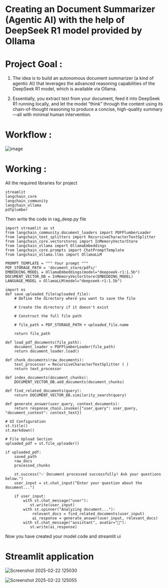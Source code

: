 # Creating an Document Summarizer (Agentic AI) with the help of DeepSeek R1 model provided by Ollama

# Project Goal : 
1. The idea is to build an autonomous document summarizer (a kind of agentic AI) that leverages the advanced reasoning capabilities of the DeepSeek R1 model, which is available via Ollama. 

2. Essentially, you extract text from your document, feed it into DeepSeek R1 running locally, and let the model “think” through the content using its chain-of-thought reasoning to produce a concise, high-quality summary—all with minimal human intervention.

# Workflow :
![image](https://github.com/user-attachments/assets/9df56184-cb97-4c6a-bdb4-4cdd01c34ae8)

# Working :

All the required libraries for project

    streamlit
    langchain_core
    langchain_community
    langchain_ollama
    pdfplumber

Then write the code in rag_deep.py file

    import streamlit as st
    from langchain_community.document_loaders import PDFPlumberLoader
    from langchain_text_splitters import RecursiveCharacterTextSplitter
    from langchain_core.vectorstores import InMemoryVectorStore
    from langchain_ollama import OllamaEmbeddings
    from langchain_core.prompts import ChatPromptTemplate
    from langchain_ollama.llms import OllamaLLM
    
    PROMPT_TEMPLATE = """ Your prompt """
    PDF_STORAGE_PATH = 'document_store/pdfs/'
    EMBEDDING_MODEL = OllamaEmbeddings(model="deepseek-r1:1.5b")
    DOCUMENT_VECTOR_DB = InMemoryVectorStore(EMBEDDING_MODEL)
    LANGUAGE_MODEL = OllamaLLM(model="deepseek-r1:1.5b")

    import os
    def save_uploaded_file(uploaded_file):
        # Define the directory where you want to save the file

        # Create the directory if it doesn't exist

        # Construct the full file path

        # file_path = PDF_STORAGE_PATH + uploaded_file.name

        return file_path

    def load_pdf_documents(file_path):
        document_loader = PDFPlumberLoader(file_path)
        return document_loader.load()

    def chunk_documents(raw_documents):
        text_processor = RecursiveCharacterTextSplitter ( )
        return text_processor

    def index_documents(document_chunks):
        DOCUMENT_VECTOR_DB.add_documents(document_chunks)

    def find_related_documents(query):
        return DOCUMENT_VECTOR_DB.similarity_search(query)

    def generate_answer(user_query, context_documents):   
        return response_chain.invoke({"user_query": user_query, "document_context": context_text})

    # UI Configuration
    st.title()
    st.markdown()

    # File Upload Section
    uploaded_pdf = st.file_uploader()

    if uploaded_pdf:
        saved_path
        raw_docs
        processed_chunks

        st.success("✅ Document processed successfully! Ask your questions below.")
        user_input = st.chat_input("Enter your question about the document...")

        if user_input:
            with st.chat_message("user"):
               st.write(user_input)
            with st.spinner("Analyzing document..."):
                relevant_docs = find_related_documents(user_input)
                ai_response = generate_answer(user_input, relevant_docs)
            with st.chat_message("assistant", avatar="🤖"):
               st.write(ai_response)

Now you have created your model code and streamlit ui

# Streamlit application
![Screenshot 2025-02-22 125030](https://github.com/user-attachments/assets/aef12e69-390b-4769-8423-b2dbc8e15367)

![Screenshot 2025-02-22 125055](https://github.com/user-attachments/assets/6da051d3-9683-4c36-9e0c-1e025dd8192e)


